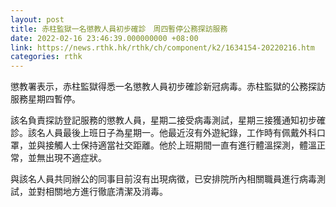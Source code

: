 ```yaml
---
layout: post
title: 赤柱監獄一名懲教人員初步確診　周四暫停公務探訪服務
date: 2022-02-16 23:46:39.000000000 +08:00
link: https://news.rthk.hk/rthk/ch/component/k2/1634154-20220216.htm
categories: rthk
---
```


懲教署表示，赤柱監獄得悉一名懲教人員初步確診新冠病毒。赤柱監獄的公務探訪服務星期四暫停。

該名負責探訪登記服務的懲教人員，星期二接受病毒測試，星期三接獲通知初步確診。該名人員最後上班日子為星期一。他最近沒有外遊紀錄，工作時有佩戴外科口罩，並與接觸人士保持適當社交距離。他於上班期間一直有進行體溫探測，體溫正常，並無出現不適症狀。

與該名人員共同辦公的同事目前沒有出現病徵，已安排院所內相關職員進行病毒測試，並對相關地方進行徹底清潔及消毒。
